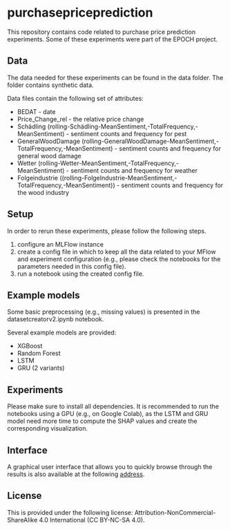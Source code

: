 # purchasepriceprediction

This repository contains code related to purchase price prediction experiments. 
Some of these experiments were part of the EPOCH project.

## Data

The data needed for these experiments can be found in the data folder.
The folder contains synthetic data.

Data files contain the following set of attributes:
- BEDAT - date
- Price_Change_rel - the relative price change
- Schädling (rolling-Schädling-MeanSentiment,-TotalFrequency,-MeanSentiment) - sentiment counts and frequency for pest
- GeneralWoodDamage (rolling-GeneralWoodDamage-MeanSentiment,-TotalFrequency,-MeanSentiment) - sentiment counts and frequency for general wood damage
- Wetter (rolling-Wetter-MeanSentiment,-TotalFrequency,-MeanSentiment) - sentiment counts and frequency for weather
- Folgeindustrie ((rolling-FolgeIndustrie-MeanSentiment,-TotalFrequency,-MeanSentiment)) - sentiment counts and frequency for the wood industry

## Setup

In order to rerun these experiments, please follow the following steps.

1. configure an MLFlow instance
2. create a config file in which to keep all the data related to your MFlow and experiment configuration (e.g., please check the notebooks for the parameters needed in this config file).
3. run a notebook using the created config file.

## Example models

Some basic preprocessing (e.g., missing values) is presented in the datasetcreatorv2.ipynb notebook.

Several example models are provided:
- XGBoost
- Random Forest
- LSTM
- GRU (2 variants)

## Experiments

Please make sure to install all dependencies. It is recommended to run the notebooks using a GPU (e.g., on Google Colab), as the LSTM and GRU model need more time to compute the SHAP values and create the corresponding visualization.

## Interface

A graphical user interface that allows you to quickly browse through the results is also available at the following [address](https://demo.modultech.eu/toolb/).


## License

This is provided under the following license: Attribution-NonCommercial-ShareAlike 4.0 International (CC BY-NC-SA 4.0).
